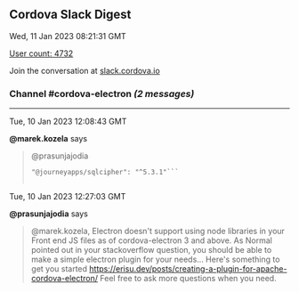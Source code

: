 ## Cordova Slack Digest
Wed, 11 Jan 2023 08:21:31 GMT

[User count: 4732](https://cordova.slack.com/)


Join the conversation at [slack.cordova.io](http://slack.cordova.io/)

### __Channel #cordova-electron__ _(2 messages)_
---

Tue, 10 Jan 2023 12:08:43 GMT

__@marek.kozela__ says 
> @prasunjajodia
> ```"cordova-electron": "^3.1.0",
> "@journeyapps/sqlcipher": "^5.3.1"```
> 
> 

Tue, 10 Jan 2023 12:27:03 GMT

__@prasunjajodia__ says 
> @marek.kozela, Electron doesn't support using node libraries in your Front end JS files as of cordova-electron 3 and above.
> As Normal pointed out in your stackoverflow question, you should be able to make a simple electron plugin for your needs...
> Here's something to get you started <https://erisu.dev/posts/creating-a-plugin-for-apache-cordova-electron/>
> Feel free to ask more questions when you need.
> 
